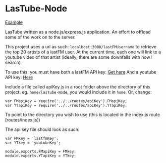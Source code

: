 LasTube-Node
============

[Example](http://dry-earth-7323.herokuapp.com/WillsonSM)

LasTube written as a node.js/express.js application. An effort to offload some of the work on to the server.

This project uses a url as such: `localhost:3000/lastFMUsername` to retrieve the top 20 artists of a lastFM user. At the current time, each one will link to a youtube video of that artist (ideally, there are some downfalls with how I search)

To use this, you must have both a lastFM API key: [Get here](http://www.last.fm/api)
And a youtube API key: [Here](https://developers.google.com/youtube/v3/)

Include a file called apiKey.js in a root folder above the directory of this project. eg. `home/lasTube-Node`, you would include it in `home`. Or, change:

	var FMapiKey = require('../../routes/apiKey').FMapiKey;
	var YTapiKey = require('../../routes/apiKey').YTapiKey;
	
To point to the directory you wish to use (this is located in the index.js route [routes/index.js])

The api key file should look as such:

	var FMkey = 'lastfmKey';
	var YTkey = 'youtubeKey';
	
	module.exports.FMapiKey = FMkey;
	module.exports.YTapiKey = YTkey;
	
